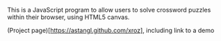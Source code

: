 This is a JavaScript program to allow users to solve crossword puzzles
within their browser, using HTML5 canvas.

(Project page)[https://astangl.github.com/xroz], including link to a demo
